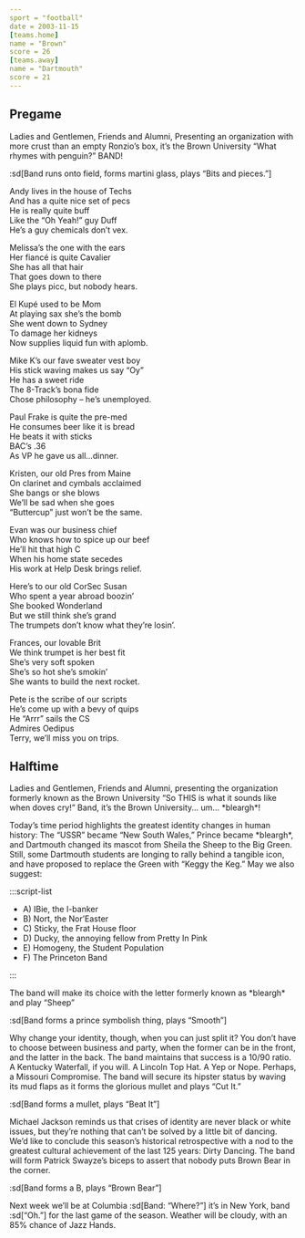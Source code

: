 ```yaml
---
sport = "football"
date = 2003-11-15
[teams.home]
name = "Brown"
score = 26
[teams.away]
name = "Dartmouth"
score = 21
---
```


## Pregame

Ladies and Gentlemen, Friends and Alumni, Presenting an organization with more crust than an empty Ronzio’s box, it’s the Brown University “What rhymes with penguin?” BAND!

:sd[Band runs onto field, forms martini glass, plays “Bits and pieces.”]

Andy lives in the house of Techs\
And has a quite nice set of pecs\
He is really quite buff\
Like the “Oh Yeah!” guy Duff\
He’s a guy chemicals don’t vex.

Melissa’s the one with the ears\
Her fiancé is quite Cavalier\
She has all that hair\
That goes down to there\
She plays picc, but nobody hears.

El Kupé used to be Mom\
At playing sax she’s the bomb\
She went down to Sydney\
To damage her kidneys\
Now supplies liquid fun with aplomb.

Mike K’s our fave sweater vest boy\
His stick waving makes us say “Oy”\
He has a sweet ride\
The 8-Track’s bona fide\
Chose philosophy – he’s unemployed.

Paul Frake is quite the pre-med\
He consumes beer like it is bread\
He beats it with sticks\
BAC’s .36\
As VP he gave us all…dinner.

Kristen, our old Pres from Maine\
On clarinet and cymbals acclaimed\
She bangs or she blows\
We’ll be sad when she goes\
“Buttercup” just won’t be the same.

Evan was our business chief\
Who knows how to spice up our beef\
He’ll hit that high C\
When his home state secedes\
His work at Help Desk brings relief.

Here’s to our old CorSec Susan\
Who spent a year abroad boozin’\
She booked Wonderland\
But we still think she’s grand\
The trumpets don’t know what they’re losin’.

Frances, our lovable Brit\
We think trumpet is her best fit\
She’s very soft spoken\
She’s so hot she’s smokin’\
She wants to build the next rocket.

Pete is the scribe of our scripts\
He’s come up with a bevy of quips\
He “Arrr” sails the CS\
Admires Oedipus\
Terry, we’ll miss you on trips.

## Halftime

Ladies and Gentlemen, Friends and Alumni, presenting the organization formerly known as the Brown University “So THIS is what it sounds like when doves cry!” Band, it’s the Brown University... um... \*bleargh\*!

Today’s time period highlights the greatest identity changes in human history: The “USSR” became “New South Wales,” Prince became \*bleargh\*, and Dartmouth changed its mascot from Sheila the Sheep to the Big Green. Still, some Dartmouth students are longing to rally behind a tangible icon, and have proposed to replace the Green with “Keggy the Keg.” May we also suggest:

:::script-list

- A) IBie, the I-banker
- B) Nort, the Nor’Easter
- C) Sticky, the Frat House floor
- D) Ducky, the annoying fellow from Pretty In Pink
- E) Homogeny, the Student Population
- F) The Princeton Band

:::

The band will make its choice with the letter formerly known as \*bleargh\* and play “Sheep”

:sd[Band forms a prince symbolish thing, plays “Smooth”]

Why change your identity, though, when you can just split it? You don’t have to choose between business and party, when the former can be in the front, and the latter in the back. The band maintains that success is a 10/90 ratio. A Kentucky Waterfall, if you will. A Lincoln Top Hat. A Yep or Nope. Perhaps, a Missouri Compromise. The band will secure its hipster status by waving its mud flaps as it forms the glorious mullet and plays “Cut It.”

:sd[Band forms a mullet, plays “Beat It”]

Michael Jackson reminds us that crises of identity are never black or white issues, but they’re nothing that can’t be solved by a little bit of dancing. We’d like to conclude this season’s historical retrospective with a nod to the greatest cultural achievement of the last 125 years: Dirty Dancing. The band will form Patrick Swayze’s biceps to assert that nobody puts Brown Bear in the corner.

:sd[Band forms a B, plays “Brown Bear”]

Next week we’ll be at Columbia :sd[Band: “Where?”] it’s in New York, band :sd[“Oh.”] for the last game of the season. Weather will be cloudy, with an 85% chance of Jazz Hands.
